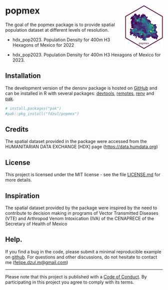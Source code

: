 
<!-- README.md is generated from README.Rmd. Please edit that file -->

# popmex <img src="man/figures/logo.png" align="right" height="139" alt="" />

<!-- badges: start -->
<!-- badges: end -->

The goal of the popmex package is to provide spatial population dataset
at different levels of resolution.

- hdx_pop2023. Population Density for 400m H3 Hexagons of Mexico for
  2022

- hdx_pop2023. Population Density for 400m H3 Hexagons of Mexico for
  2023.

## Installation

The development version of the densnv package is hosted on
[GitHub](https://github.com/) and can be installed in R with several
packages: [devtools](https://devtools.r-lib.org),
[remotes](https://remotes.r-lib.org),
[renv](https://rstudio.github.io/renv/articles/renv.html) and
[pak](https://pak.%20r-lib.org).

``` r
# install.packages("pak")
#pak::pkg_install("fdzul/popmex")
```

## Credits

The spatial dataset provided in the package were accessed from the
HUMANITARIAN DATA EXCHANGE \[HDX\] page (<https://data.humdata.org>)

## License

This project is licensed under the MIT license - see the file
[LICENSE.md](LICENSE.md) for more details.

## Inspiration

The spatial dataset provided by the package were inspired by the need to
contribute to decision making in programs of Vector Transmitted Diseases
(VTE) and Arthropod Venom Intoxication (IVA) of the CENAPRECE of the
Secretary of Health of Mexico

## Help.

If you find a bug in the code, please submit a minimal reproducible
example on [github](https://github.com/fdzul/popmex/issues). For
questions and other discussions, do not hesitate to contact me
(<felipe.dzul.m@gmail.com>)

------------------------------------------------------------------------

Please note that this project is published with a [Code of
Conduct](https://dplyr.tidyverse.org/CODE_OF_CONDUCT). By participating
in this project you agree to comply with its terms.
